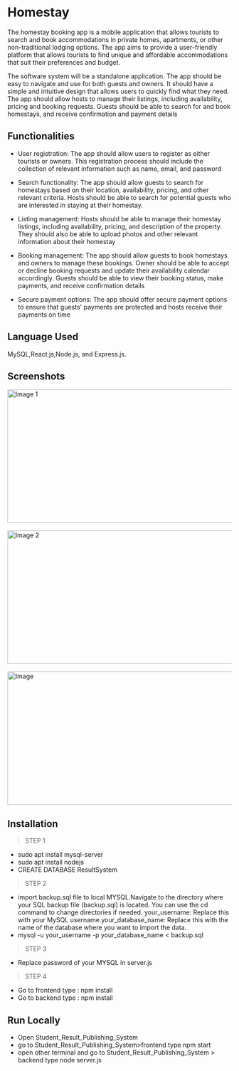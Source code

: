 # Homestay
The homestay booking app is a mobile application that allows tourists to search and book accommodations in private homes, apartments, or other non-traditional lodging options. The
app aims to provide a user-friendly platform that allows tourists to find unique and affordable accommodations that suit their preferences and budget.

The software system will be a standalone application. The app should be easy to navigate and use for both guests and owners. It should have a simple and intuitive design that allows users
to quickly find what they need. The app should allow hosts to manage their listings, including availability, pricing and booking requests. Guests should be able to search for and book
homestays, and receive confirmation and payment details


## Functionalities

- User registration: The app should allow users to register as either tourists or owners. This registration process should include the collection of relevant information such as
  name, email, and password

- Search functionality: The app should allow guests to search for homestays based on their location, availability, pricing, and other relevant criteria. Hosts should be able to
  search for potential guests who are interested in staying at their homestay.
  
- Listing management: Hosts should be able to manage their homestay listings, including availability, pricing, and description of the property. They should also be
  able to upload photos and other relevant information about their homestay
  
- Booking management: The app should allow guests to book homestays and owners to manage these bookings. Owner should be able to accept or decline booking requests
  and update their availability calendar accordingly. Guests should be able to view their booking status, make payments, and receive confirmation details
  
- Secure payment options: The app should offer secure payment options to ensure that guests' payments are protected and hosts receive their payments on time
  
## Language Used

MySQL,React.js,Node.js, and Express.js. 


## Screenshots

<img src="https://github.com/Chandana1709/Student_Result_Publishing_System/assets/95367438/808eeebe-5dfb-4523-a136-78581b94f8dd" alt="Image 1" width="700" height="300">
<br><br>
<img src="https://github.com/Chandana1709/Student_Result_Publishing_System/assets/95367438/fcdf7a46-59d8-45e1-9867-73ca3f9f3862" alt="Image 2" width="700" height="300">
<br><br>
<img src="https://github.com/Chandana1709/Student_Result_Publishing_System/assets/95367438/41f94099-9aad-46f3-baef-856942ee7d86" alt="Image" width="700" height="300">





## Installation

>STEP 1
- sudo apt install mysql-server
- sudo apt install nodejs
- CREATE DATABASE ResultSystem
  
>STEP 2
- import backup.sql file to local MYSQL.Navigate to the directory where your SQL backup file (backup.sql) is located. You can use the cd command to change directories if needed.
  your_username: Replace this with your MySQL username.your_database_name: Replace this with the name of the database where you want to import the data.
- mysql -u your_username -p your_database_name < backup.sql

>STEP 3
- Replace password of your MYSQL in server.js

> STEP 4
- Go to frontend type : npm install
- Go to backend type : npm install
   
## Run Locally

- Open Student_Result_Publishing_System
- go to Student_Result_Publishing_System>frontend type npm start
- open other terminal and go to Student_Result_Publishing_System > backend     type node server.js
